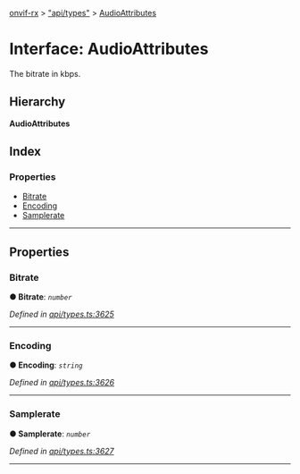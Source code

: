 [onvif-rx](../README.md) > ["api/types"](../modules/_api_types_.md) > [AudioAttributes](../interfaces/_api_types_.audioattributes.md)

# Interface: AudioAttributes

The bitrate in kbps.

## Hierarchy

**AudioAttributes**

## Index

### Properties

* [Bitrate](_api_types_.audioattributes.md#bitrate)
* [Encoding](_api_types_.audioattributes.md#encoding)
* [Samplerate](_api_types_.audioattributes.md#samplerate)

---

## Properties

<a id="bitrate"></a>

###  Bitrate

**● Bitrate**: *`number`*

*Defined in [api/types.ts:3625](https://github.com/patrickmichalina/onvif-rx/blob/d62cee9/src/api/types.ts#L3625)*

___
<a id="encoding"></a>

###  Encoding

**● Encoding**: *`string`*

*Defined in [api/types.ts:3626](https://github.com/patrickmichalina/onvif-rx/blob/d62cee9/src/api/types.ts#L3626)*

___
<a id="samplerate"></a>

###  Samplerate

**● Samplerate**: *`number`*

*Defined in [api/types.ts:3627](https://github.com/patrickmichalina/onvif-rx/blob/d62cee9/src/api/types.ts#L3627)*

___

